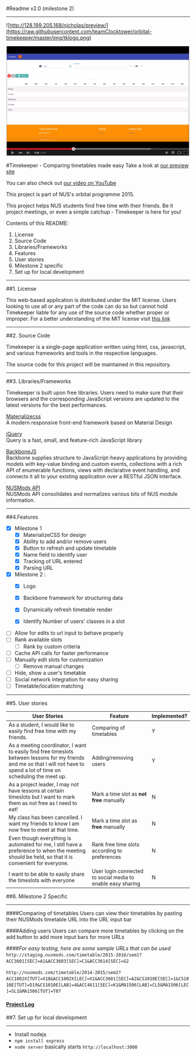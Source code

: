 #Readme v2.0 (milestone 2)
****

![http://128.199.205.168/nicholas/preview/](https://raw.githubusercontent.com/teamClocktower/orbital-timekeeper/master/img/tklogo.png)

[![Milestone 2 Video](https://raw.githubusercontent.com/teamClocktower/orbital-timekeeper/master/img/vid_thumb.png)](https://youtu.be/XGYgx5ZoI6k "Milestone 2 Video")

#Timekeeper - Comparing timetables made easy
Take a look at [our preview site](http://128.199.205.168/nicholas/preview/)

You can also check out [our video on YouTube](https://www.youtube.com/watch?v=XGYgx5ZoI6k)

This project is part of NUS's orbital programme 2015.

This project helps NUS students find free time with their friends. Be it project meetings, or even a simple catchup - Timekeeper is here for you!

Contents of this README:

1. License
2. Source Code
3. Libraries/Frameworks
4. Features
5. User stories
6. Milestone 2 specific 
7. Set up for local development

****

##1. License

This web-based application is distributed under the MIT license. Users looking to use all or any part of the code can do so but cannot hold Timekeeper liable for any use of the source code whether proper or improper. For a better understanding of the MIT license visit
[this link](https://tldrlegal.com/license/mit-license)

****
##2. Source Code

Timekeeper is a single-page application written using html, css, javascript, and various frameworks and tools in the respective languages.

The source code for this project will be maintained in this repository.

****
##3. Libraries/Frameworks

Timekeeper is built upon free libraries. Users need to make sure that their browsers and the corresponding JavaScript versions are updated to the latest versions for the best performances.

[Materializecss](http://materializecss.com/)<br />
A modern responsive front-end framework based on Material Design

[jQuery](https://jquery.com/)<br />
Query is a fast, small, and feature-rich JavaScript library

[BackboneJS](http://backbonejs.org/)<br />
Backbone supplies structure to JavaScript-heavy applications by providing models with key-value binding and custom events, collections with a rich API of enumerable functions, views with declarative event handling, and connects it all to your existing application over a RESTful JSON interface.

[NUSMods API](https://github.com/nusmodifications/nusmods-api) <br />
NUSMods API consolidates and normalizes various bits of NUS module information.

****
##4.Features

* [x] Milestone 1
    * [x] MaterializeCSS for design
    * [x] Ability to add and/or remove users
    * [x] Button to refresh and update timetable
    * [x] Name field to identify user
    * [x] Tracking of URL entered
    * [x] Parsing URL

* [x] Milestone 2 :
    * [x] Logo
    * [x] Backbone framework for structuring data
    * [x] Dynamically refresh timetable render
    * [x] Identify Number of users' classes in a slot


* [ ] Allow for edits to url input to behave properly
* [ ] Rank available slots
    * [ ] Rank by custom criteria
* [ ] Cache API calls for faster performance
* [ ] Manually edit slots for customization
    * [ ] Remove manual changes
* [ ] Hide, show a user's timetable
* [ ] Social network integration for easy sharing
* [ ] Timetable/location matching

****

##5. User stories

|User Stories|Feature|Implemented?|
|-----|-----|-----|
|As a student, I would like to easily find free time with my friends. | Comparing of timetables |Y|
|As a meeting coordinator, I want to easily find free timeslots between lessons for my friends and me so that I will not have to spend a lot of time on scheduling the meet up.| Adding/removing users | Y |
|As a project leader, I may not have lessons at certain timeslots but I want to mark them as not free as I need to eat!|Mark a time slot as **not free** manually| N |
|My class has been cancelled. I want my friends to know I am now free to meet at that time.|Mark a time slot as **free** manually|N|
|Even though everything is automated for me, I still have a preference to when the meeting should be held, so that it is convenient for everyone.|Rank free time slots according to preferences| N |
|I want to be able to easily share the timeslots with everyone|User login connected to social media to enable easy sharing| N |

##6. Milestone 2 Specific
****

####Comparing of timetables
Users can view their timetables by pasting their NUSMods timetable URL into the URL input bar

####Adding users 
Users can compare more timetables by clicking on the add button to add more input bars for more URLs

####*For easy testing, here are some sample URLs that can be used*
`http://staging.nusmods.com/timetable/2015-2016/sem1?ACC3601[SEC]=A1&ACC3603[SEC]=C1&ACC3614[SEC]=G2`

`http://nusmods.com/timetable/2014-2015/sem2?ACC1002X[TUT]=X18&ACC1002X[LEC]=X1&ACC3601[SEC]=A2&CS1010E[SEC]=1&CS1010E[TUT]=D19&CS1010E[LAB]=4&ACC4611[SEC]=K1&MA1506[LAB]=CL5&MA1506[LEC]=SL1&MA1506[TUT]=T07`

#### [Project Log](https://docs.google.com/spreadsheets/d/1WNq7jCVte8VXnXkvCqN3Hv8FyunXUWw-zR4hS96vfB0/edit?usp=sharing)



##7. Set up for local development
****

* Install nodejs
* `npm install express`
* `node server` basically starts `http://localhost:3000`
